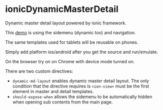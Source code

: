 ionicDynamicMasterDetail
========================

Dynamic master detail layout powered by ionic framework.

This [demo](http://wan54.github.io/ionicDynamicMasterDetail) is using the sidemenu (dynamic too) and navigation.

The same templates used for tablets will be reusable on phones.

Simply add platform ios/android after you get the source and run/emulate.

On the browser try on on Chrome with device mode turned on.

There are two custom directives:

- `dynamic-md-layout` enables dynamic master detail layout. The only condition that the directive requires is `<ion-view>` must be the first element in master and detail templates.
- `should-expose-when` allows the sidemenu to be automatically hidden when opening sub contents from the main page.